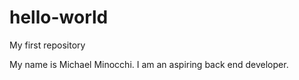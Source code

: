 # hello-world
My first repository

My name is Michael Minocchi. I am an aspiring back end developer.
